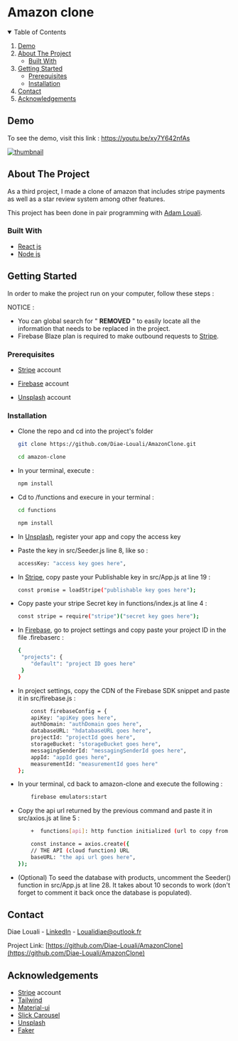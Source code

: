 # Amazon clone

<!-- TABLE OF CONTENTS -->
<details open="open">
  <summary>Table of Contents</summary>
  <ol>
    <li><a href="#demo">Demo</a></li>
    <li>
      <a href="#about-the-project">About The Project</a>
      <ul>
        <li><a href="#built-with">Built With</a></li>
      </ul>
    </li>
    <li>
      <a href="#getting-started">Getting Started</a>
      <ul>
        <li><a href="#prerequisites">Prerequisites</a></li>
        <li><a href="#installation">Installation</a></li>
      </ul>
    </li>
    <li><a href="#contact">Contact</a></li>
    <li><a href="#acknowledgements">Acknowledgements</a></li>
  </ol>
</details>


<!-- Demo -->
## Demo

To see the demo, visit this link : https://youtu.be/xy7Y642nfAs

<a href="https://youtu.be/xy7Y642nfAs">![thumbnail](https://user-images.githubusercontent.com/68733361/101261741-be483980-3739-11eb-9719-8a48efda60ce.PNG)</a>




<!-- ABOUT THE PROJECT -->
## About The Project

As a third project, I made a clone of amazon that includes stripe payments as well as a star review system among other features. 

This project has been done in pair programming with [Adam Louali](https://github.com/AdamOB1290).

### Built With

* [React js](https://reactjs.org/)
* [Node js](https://nodejs.org/)


<!-- GETTING STARTED -->
## Getting Started

In order to make the project run on your computer, follow these steps :

NOTICE : 
* You can global search for " ****REMOVED**** " to easily locate all the information that needs to be replaced in the project.
* Firebase Blaze plan is required to make outbound requests to [Stripe](https://stripe.com/).


### Prerequisites

* [Stripe](https://stripe.com/) account

* [Firebase](https://firebase.google.com/) account

* [Unsplash](https://unsplash.com/developers) account


### Installation

* Clone the repo and cd into the project's folder

   ```sh
   git clone https://github.com/Diae-Louali/AmazonClone.git
   ```
   ```sh
   cd amazon-clone
   ```

* In your terminal, execute :

   ```sh
   npm install
   ```

* Cd to /functions and execure in your terminal :

   ```sh
   cd functions
   ```
   ```sh
   npm install
   ```

* In [Unsplash](https://unsplash.com/developers), register your app and copy the access key

* Paste the key in src/Seeder.js line 8, like so :

    ```sh
    accessKey: "access key goes here",
    ```
    
* In [Stripe](https://stripe.com/), copy paste your Publishable key in src/App.js at line 19 :

    ```sh
    const promise = loadStripe("publishable key goes here");
    ```

* Copy paste your stripe Secret key in functions/index.js at line 4 :

    ```sh
    const stripe = require("stripe")("secret key goes here");
    ```

* In [Firebase](https://firebase.google.com/), go to project settings and copy paste your project ID in the file .firebaserc :

    ```sh
    {
     "projects": {
     	"default": "project ID goes here"
     }
    }
    ```
* In project settings, copy the CDN of the Firebase SDK snippet and paste it in src/firebase.js :

    ```sh
    	const firebaseConfig = {
  		apiKey: "apiKey goes here",
  		authDomain: "authDomain goes here",
  		databaseURL: "hdatabaseURL goes here",
  		projectId: "projectId goes here",
  		storageBucket: "storageBucket goes here",
  		messagingSenderId: "messagingSenderId goes here",
  		appId: "appId goes here",
  		measurementId: "measurementId goes here"
	};
    ```	

* In your terminal, cd back to amazon-clone and execute the following : 

    ```sh
    	firebase emulators:start
    ```	

* Copy the api url returned by the previous command and paste it in src/axios.js at line 5 :

    ```sh
    	+  functions[api]: http function initialized (url to copy from the terminal).
    ```	

    ```sh
    	const instance = axios.create({
  		// THE API (cloud function) URL
  		baseURL: "the api url goes here",
	});
    ```	

* (Optional) To seed the database with products, uncomment the Seeder() function in src/App.js at line 28.
 It takes about 10 seconds to work (don't forget to comment it back once the database is populated).

<!-- CONTACT -->
## Contact

Diae Louali - [LinkedIn](https://www.linkedin.com/in/diae-louali-895b2b127/) - Loualidiae@outlook.fr

Project Link: [https://github.com/Diae-Louali/AmazonClone](https://github.com/Diae-Louali/AmazonClone)



<!-- ACKNOWLEDGEMENTS -->
## Acknowledgements
* [Stripe](https://stripe.com/) account
* [Tailwind](https://tailwindcss.com/)
* [Material-ui](https://material-ui.com/)
* [Slick Carousel](https://kenwheeler.github.io/slick/)
* [Unsplash](https://unsplash.com/developers)
* [Faker](https://github.com/fzaninotto/Faker)

